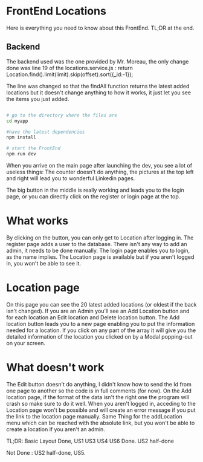 # FrontEnd Locations

Here is everything you need to know about this FrontEnd.
TL;DR at the end.
## Backend

The backend used was the one provided by Mr. Moreau, the only change done was line 19 of the locations.service.js :
return Location.find().limit(limit).skip(offset).sort({_id:-1});

The line was changed so that the findAll function returns the latest added locations but it doesn't change anything to how it works, it just let you see the items you just added.

```bash

# go to the directory where the files are
cd myapp

#have the latest dependencies
npm install

# start the FrontEnd
npm run dev
```

When you arrive on the main page after launching the dev, you see a lot of useless things:
The counter doesn't do anything, the pictures at the top left and right will lead you to wonderful Linkedin pages.

The big button in the middle is really working and leads you to the login page, or you can directly click on the register or login page at the top.

# What works

By clicking on the button, you can only get to Location after logging in.
The register page adds a user to the database. There isn't any way to add an admin, it needs to be done manually.
The login page enables you to login, as the name implies.
The Location page is available but if you aren't logged in, you won't be able to see it.
# Location page
On this page you can see the 20 latest added locations (or oldest if the back isn't changed).
If you are an Admin you'll see an Add Location button and for each location an Edit location and Delete location button.
The Add location button leads you to a new page enabling you to put the information needed for a location.
If you click on any part of the array it will give you the detailed information of the location you clicked on by a Modal popping-out on your screen.
# What doesn't work

The Edit button doesn't do anything, I didn't know how to send the Id from one page to another so the code is in full comments (for now).
On the Add location page, if the format of the data isn't the right one the program will crash so make sure to do it well.
When you aren't logged in, acceding to the Location page won't be possible and will create an error message if you put the link to the location page manually.
Same Thing for the addLocation menu which can be reached with the absolute link, but you won't be able to create a location if you aren't an admin.


TL;DR: Basic Layout Done, US1 US3 US4 US6 Done. US2 half-done

Not Done : US2 half-done, US5.
